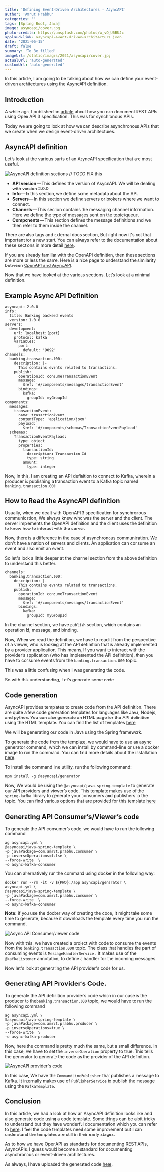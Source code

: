 ```yaml
---
title: 'Defining Event-Driven Architectures - AsyncAPI'
author: 'Amrut Prabhu'
categories: ''
tags: [Spring Boot, Java]
image: asyncapi/cover.jpg
photo-credits: https://unsplash.com/photos/w_vO_U6BUJc
applaud-link: asyncapi-event-driven-architecture.json
date: '2021-06-15'
draft: false
summary: 'To Be filled'
imageUrl: /static/images/2021/asyncapi/cover.jpg
actualUrl: 'auto-generated'
customUrl: 'auto-generated'
---
```


In this article, I am going to be talking about how we can define your event-driven architectures using the AsyncAPI definition.

## Introduction

A while ago, I published an [article](https://refactorfirst.com/spring-boot-api-first-design.html) about how you can document REST APIs using Open API 3 specification. This was for synchronous APIs.

Today we are going to look at how we can describe asynchronous APIs that we create when we design event-driven architectures.

## AsyncAPI definition

Let’s look at the various parts of an AsyncAPI specification that are most useful.

![AsyncAPI definition sections](/static/images/2021/asyncapi/api-defition-sections.png) // TODO FIX this

- <b>API version</b> — This defines the version of AsycnAPI. We will be dealing with version 2.0.0
- <b>Info</b> — In this section, we define some metadata about the API.
- <b>Servers</b> — In this section we define servers or brokers where we want to connect.
- <b>Channels</b> — This section contains the messaging channel information. Here we define the type of messages sent on the topic/queue.
- <b>Components</b> — This section defines the message definitions and we then refer to them inside the channel.

There are also tags and external docs section, But right now it's not that important for a new start. You can always refer to the documentation about these sections in more detail [here](https://www.asyncapi.com/docs/specifications/v2.0.0#schema).

If you are already familiar with the OpenAPI definition, then these sections are more or less the same. Here is a nice page to understand the similarity between [OpenAPI and AsyncAPI](https://www.asyncapi.com/docs/getting-started/coming-from-openapi).

Now that we have looked at the various sections. Let’s look at a minimal definition.

## Example Async API Definition

```
asyncapi: 2.0.0
info:
  title: Banking backend events
  version: 1.0.0
servers:
  development:
    url: localhost:{port}
    protocol: kafka
    variables:
      port:
        default: '9092'
channels:
  banking.transaction.000:
    description: |-
      This contains events related to transactions.
    publish:
      operationId: consumeTransactionEvent
      message:
        $ref: '#/components/messages/transactionEvent'
      bindings:
        kafka:
          groupId: myGroupId
components:
  messages:
    transactionEvent:
      name: trasactionEvent
      contentType: 'application/json'
      payload:
        $ref: '#/components/schemas/TransactionEventPayload'
  schemas:
    TransactionEventPayload:
      type: object
      properties:
        transactionId:
          description: Transaction Id
          type: string
        amount:
          type: integer
```

Now, In this, I am creating an API definition to connect to Kafka, wherein a producer is publishing a transaction event to a Kafka topic named `banking.transaction.000`

## How to Read the AsyncAPI definition

Usually, when we dealt with OpenAPI 3 specification for synchronous communication, We always knew who was the server and the client. The server implements the OpenAPI definition and the client uses the definition to know how to interact with the server.

Now, there is a difference in the case of asynchronous communication. We don't have a nation of servers and clients. An application can consume an event and also emit an event.

So let's look a little deeper at the channel section from the above definition to understand this better.

```
channels:
  banking.transaction.000:
    description: |-
      This contains events related to transactions.
    publish:
      operationId: consumeTransactionEvent
      message:
        $ref: '#/components/messages/transactionEvent'
      bindings:
        kafka:
          groupId: myGroupId
```

In the channel section, we have `publish` section, which contains an operation Id, message, and binding.

Now, When we read the definition, we have to read it from the perspective of a viewer, who is looking at the API definition that is already implemented by a provider application. This means, If you want to interact with the provider’s application (who has implemented the API definition), then you have to consume events from the `banking.transaction.000` topic.

This was a little confusing when I was generating the code.

So with this understanding, Let’s generate some code.

## Code generation

AsyncAPI provides templates to create code from the API definition. There are quite a few code generation templates for languages like Java, Nodejs, and python. You can also generate an HTML page for the API definition using the HTML template. You can find the list of templates [here](https://github.com/asyncapi/generator#list-of-official-generator-templates)

We will be generating our code in Java using the Spring framework.

To generate the code from the template, we would have to use an async generator command, which we can install by command-line or use a docker image to run the command. You can find more details about the installation [here](https://www.asyncapi.com/generator).

To install the command line utility, run the following command:

```
npm install -g @asyncapi/generator
```

Now, We would be using the `@asyncapi/java-spring-template` to generate our API providers and viewer’s code. This template makes use of the `spring-kafka` library to generate your consumers and publishers to the topic. You can find various options that are provided for this template [here](https://github.com/asyncapi/java-spring-template)

## Generating API Consumer’s/Viewer’s code

To generate the API consumer’s code, we would have to run the following command

```
ag asyncapi.yml \
@asyncapi/java-spring-template \
-p javaPackage=com.amrut.prabhu.consumer \
-p inverseOperations=false \
--force-write  \
-o async-kafka-consumer
```

You can alternatively run the command using docker in the following way:

```
docker run --rm -it -v ${PWD}:/app asyncapi/generator \
asyncapi.yml \
@asyncapi/java-spring-template \
-p javaPackage=com.amrut.prabhu.consumer \
--force-write  \
-o async-kafka-consumer
```

**Note:** if you use the docker way of creating the code, It might take some time to generate, because it downloads the template every time you run the command.

![Async API Consumer/viewer code](/static/images/2021/asyncapi/api-consumer.png)

Now with this, we have created a project with code to consume the events from the `banking.transaction.000` topic. The class that handles the part of consuming events is `MessageHandlerService` . It makes use of the `@kafkaListener` annotation, to define a handler for the incoming messages.

Now let's look at generating the API provider's code for us.

## Generating API Provider’s Code.

To generate the API definition provider’s code which in our case is the producer to the`banking.transaction.000` topic, we would have to run the following command

```
ag asyncapi.yml \
@asyncapi/java-spring-template \
-p javaPackage=com.amrut.prabhu.producer \
-p inverseOperations=true \
--force-write  \
-o async-kafka-producer
```

Now, here the command is pretty much the same, but a small difference. In this case, we have to set the `inverseOperation` property to true. This tells the generator to generate the code as the provider of the API definition.

![AsyncAPI provider's code](/static/images/2021/asyncapi/api-provider.png)

In this case, We have the `CommandLinePublisher` that publishes a message to Kafka. It internally makes use of `PublisherService` to publish the message using the `KafkaTemplate`.

## Conclusion

In this article, we had a look at how an AsyncAPI definition looks like and also generate code using a code template. Some things can be a bit tricky to understand but they have wonderful documentation which you can refer to [here](https://www.asyncapi.com/docs/specifications/v2.0.0). I feel the code templates need some improvement but I can understand the templates are still in their early stages.

As to how we have OpenAPI as standards for documenting REST APIs, AsyncAPIs, I guess would become a standard for documenting asynchronous or event-driven architectures.

As always, I have uploaded the generated code [here](https://github.com/amrutprabhu/async-api-workout).
